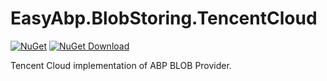 # EasyAbp.BlobStoring.TencentCloud

[![NuGet](https://img.shields.io/nuget/v/EasyAbp.BlobStoring.TencentCloud.svg?style=flat-square)](https://www.nuget.org/packages/EasyAbp.BlobStoring.TencentCloud)
[![NuGet Download](https://img.shields.io/nuget/dt/EasyAbp.BlobStoring.TencentCloud.svg?style=flat-square)](https://www.nuget.org/packages/EasyAbp.BlobStoring.TencentCloud)

Tencent Cloud implementation of ABP BLOB Provider.
